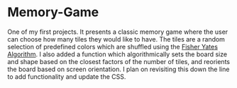# Memory-Game

One of my first projects. It presents a classic memory game where the user can choose how many tiles they would like to have.
The tiles are a random selection of predefined colors which are shuffled using the [Fisher Yates Algorithm](https://en.wikipedia.org/wiki/Fisher%E2%80%93Yates_shuffle).
I also added a function which algorithmically sets the board size and shape based on the closest factors of the number of tiles,
and reorients the board based on screen orientation.
I plan on revisiting this down the line to add functionality and update the CSS.
